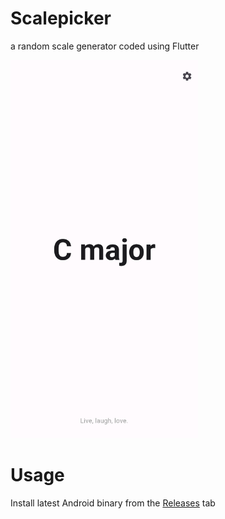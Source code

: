 # Scalepicker
a random scale generator coded using Flutter

<img src="https://github.com/lawnclppings/scalepicker/blob/main/assets/android.png" width="300"> 

# Usage
Install latest Android binary from the [Releases](https://github.com/lawnclppings/scalepicker/releases/latest) tab